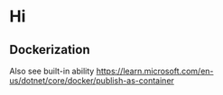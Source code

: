 # Hi

## Dockerization

Also see built-in ability
https://learn.microsoft.com/en-us/dotnet/core/docker/publish-as-container